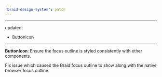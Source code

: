 ```yaml
---
'braid-design-system': patch
---
```


---
updated:
  - ButtonIcon
---

**ButtonIcon**: Ensure the focus outline is styled consistently with other components.

Fix issue which caused the Braid focus outline to show along with the native browser focus outline.